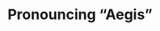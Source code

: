 ---
layout: default
keywords: Aegis, pronunciation, pronunciation guide, EE-JISS
title: Pronouncing “Aegis”
description: EE-JISS, AEY-GISS, what?!
micro_nav: true
page_nav:
  prev:
    content: technologies used
    url: '/docs/technologies'
  next:
    content: maintainers
    url: '/docs/maintainers'
---